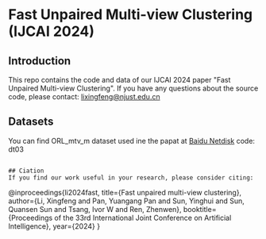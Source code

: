 # Fast Unpaired Multi-view Clustering (IJCAI 2024)
## Introduction
This repo contains the code and data of our IJCAI 2024 paper "Fast Unpaired Multi-view Clustering". If you have any questions about the source code, please contact: lixingfeng@njust.edu.cn


## Datasets
You can find ORL_mtv_m dataset used ine the papat at [Baidu Netdisk](https://pan.baidu.com/s/16Od1AVSx05WWCrpPyw2mww?pwd=dt03) code: dt03


```

## Ciation
If you find our work useful in your research, please consider citing:
```
@inproceedings{li2024fast,
  title={Fast unpaired multi-view clustering},
  author={Li, Xingfeng and Pan, Yuangang Pan and Sun, Yinghui and Sun, Quansen Sun and Tsang, Ivor W and Ren, Zhenwen},
  booktitle={Proceedings of the 33rd International Joint Conference on Artificial Intelligence},
  year={2024}
}
```
